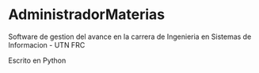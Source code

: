 # AdministradorMaterias
Software de gestion del avance en la carrera de Ingenieria en Sistemas de Informacion - UTN FRC

Escrito en Python
